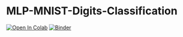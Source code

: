 # MLP-MNIST-Digits-Classification
[![Open In Colab](https://colab.research.google.com/assets/colab-badge.svg)](https://colab.research.google.com/github/kiran-parte/MLP-MNIST-Digits-Classification/blob/master/MLP-mnist.ipynb)
[![Binder](https://mybinder.org/badge_logo.svg)](https://mybinder.org/v2/gh/kiran-parte/MLP-MNIST-Digits-Classification/blob/master/MLP-mnist.ipynb/master)
